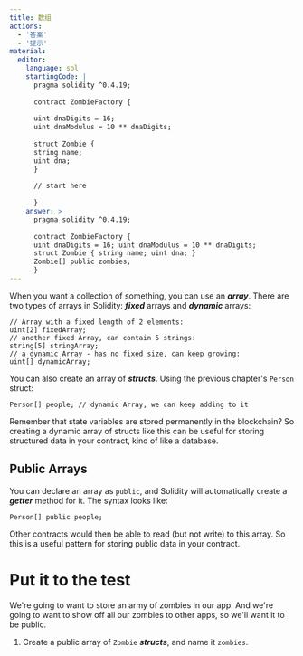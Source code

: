 ```yaml
---
title: 数组
actions:
  - '答案'
  - '提示'
material:
  editor:
    language: sol
    startingCode: |
      pragma solidity ^0.4.19;
      
      contract ZombieFactory {
      
      uint dnaDigits = 16;
      uint dnaModulus = 10 ** dnaDigits;
      
      struct Zombie {
      string name;
      uint dna;
      }
      
      // start here
      
      }
    answer: >
      pragma solidity ^0.4.19;
      
      contract ZombieFactory {
      uint dnaDigits = 16; uint dnaModulus = 10 ** dnaDigits;
      struct Zombie { string name; uint dna; }
      Zombie[] public zombies;
      }
---
```

When you want a collection of something, you can use an ***array***. There are two types of arrays in Solidity: ***fixed*** arrays and ***dynamic*** arrays:

    // Array with a fixed length of 2 elements:
    uint[2] fixedArray;
    // another fixed Array, can contain 5 strings:
    string[5] stringArray;
    // a dynamic Array - has no fixed size, can keep growing:
    uint[] dynamicArray;
    

You can also create an array of ***structs***. Using the previous chapter's `Person` struct:

    Person[] people; // dynamic Array, we can keep adding to it
    

Remember that state variables are stored permanently in the blockchain? So creating a dynamic array of structs like this can be useful for storing structured data in your contract, kind of like a database.

## Public Arrays

You can declare an array as `public`, and Solidity will automatically create a ***getter*** method for it. The syntax looks like:

    Person[] public people;
    

Other contracts would then be able to read (but not write) to this array. So this is a useful pattern for storing public data in your contract.

# Put it to the test

We're going to want to store an army of zombies in our app. And we're going to want to show off all our zombies to other apps, so we'll want it to be public.

1. Create a public array of `Zombie` ***structs***, and name it `zombies`.